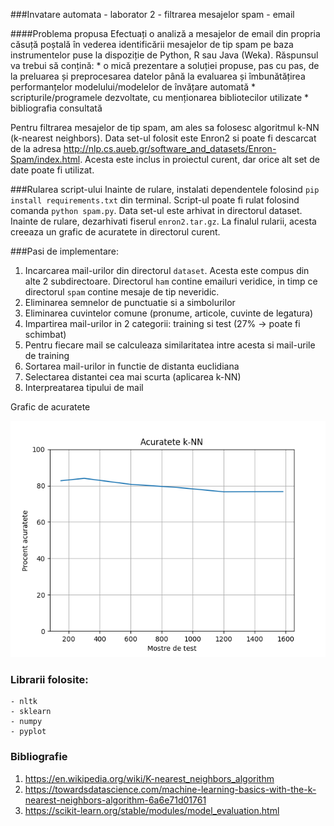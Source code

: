 ###Invatare automata - laborator 2 - filtrarea mesajelor spam - email

####Problema propusa
    Efectuați o analiză a mesajelor de email din propria căsuță poștală în vederea identificării mesajelor de tip spam pe baza instrumentelor puse la dispoziție de Python, R sau Java (Weka). Răspunsul va trebui să conțină:
    * o mică prezentare a soluției propuse, pas cu pas, de la preluarea și preprocesarea datelor până la evaluarea și îmbunătățirea performanțelor modelului/modelelor de învățare automată
    * scripturile/programele dezvoltate, cu menționarea bibliotecilor utilizate
    * bibliografia consultată

Pentru filtrarea mesajelor de tip spam, am ales sa folosesc algoritmul k-NN (k-nearest neighbors). 
Data set-ul folosit este Enron2 si poate fi descarcat de la adresa http://nlp.cs.aueb.gr/software_and_datasets/Enron-Spam/index.html. Acesta este inclus in proiectul curent, 
dar orice alt set de date poate fi utilizat.

###Rularea script-ului
Inainte de rulare, instalati dependentele folosind `pip install requirements.txt` din terminal. 
Script-ul poate fi rulat folosind comanda `python spam.py`. Data set-ul este arhivat in directorul dataset. Inainte de rulare, dezarhivati fiserul `enron2.tar.gz`.
La finalul rularii, acesta creeaza un grafic de acuratete in directorul curent.


###Pasi de implementare:

1. Incarcarea mail-urilor din directorul `dataset`. Acesta este compus din alte 2 subdirectoare. Directorul `ham` contine emailuri veridice, in timp ce directorul `spam` contine mesaje de tip neveridic.
2. Eliminarea semnelor de punctuatie si a simbolurilor
3. Eliminarea cuvintelor comune (pronume, articole, cuvinte de legatura)
4. Impartirea mail-urilor in 2 categorii: training si test (27% -> poate fi schimbat)
5. Pentru fiecare mail se calculeaza similaritatea intre acesta si mail-urile de training
6. Sortarea mail-urilor in functie de distanta euclidiana
7. Selectarea distantei cea mai scurta (aplicarea k-NN)
8. Interpreatarea tipului de mail


Grafic de acuratete

![Grafic](grafic_de_acuratete.png)

### Librarii folosite:
    - nltk
    - sklearn
    - numpy
    - pyplot

### Bibliografie

1. https://en.wikipedia.org/wiki/K-nearest_neighbors_algorithm
2. https://towardsdatascience.com/machine-learning-basics-with-the-k-nearest-neighbors-algorithm-6a6e71d01761
3. https://scikit-learn.org/stable/modules/model_evaluation.html





